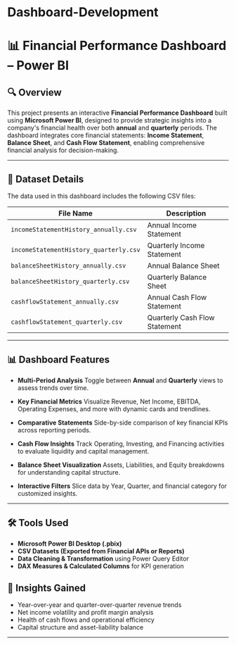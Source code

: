 # Dashboard-Development



# 📊 Financial Performance Dashboard – Power BI

## 🔍 Overview

This project presents an interactive **Financial Performance Dashboard** built using **Microsoft Power BI**, designed to provide strategic insights into a company's financial health over both **annual** and **quarterly** periods. The dashboard integrates core financial statements: **Income Statement**, **Balance Sheet**, and **Cash Flow Statement**, enabling comprehensive financial analysis for decision-making.

---

## 📁 Dataset Details

The data used in this dashboard includes the following CSV files:

| File Name                              | Description                   |
| -------------------------------------- | ----------------------------- |
| `incomeStatementHistory_annually.csv`  | Annual Income Statement       |
| `incomeStatementHistory_quarterly.csv` | Quarterly Income Statement    |
| `balanceSheetHistory_annually.csv`     | Annual Balance Sheet          |
| `balanceSheetHistory_quarterly.csv`    | Quarterly Balance Sheet       |
| `cashflowStatement_annually.csv`       | Annual Cash Flow Statement    |
| `cashflowStatement_quarterly.csv`      | Quarterly Cash Flow Statement |

---

## 📊 Dashboard Features

* **Multi-Period Analysis**
  Toggle between **Annual** and **Quarterly** views to assess trends over time.

* **Key Financial Metrics**
  Visualize Revenue, Net Income, EBITDA, Operating Expenses, and more with dynamic cards and trendlines.

* **Comparative Statements**
  Side-by-side comparison of key financial KPIs across reporting periods.

* **Cash Flow Insights**
  Track Operating, Investing, and Financing activities to evaluate liquidity and capital management.

* **Balance Sheet Visualization**
  Assets, Liabilities, and Equity breakdowns for understanding capital structure.

* **Interactive Filters**
  Slice data by Year, Quarter, and financial category for customized insights.

---

## 🛠 Tools Used

* **Microsoft Power BI Desktop (.pbix)**
* **CSV Datasets (Exported from Financial APIs or Reports)**
* **Data Cleaning & Transformation** using Power Query Editor
* **DAX Measures & Calculated Columns** for KPI generation

## 🧠 Insights Gained

* Year-over-year and quarter-over-quarter revenue trends
* Net income volatility and profit margin analysis
* Health of cash flows and operational efficiency
* Capital structure and asset-liability balance

---


